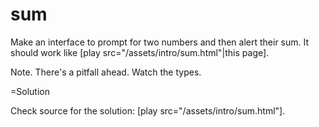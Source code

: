 
# sum 

Make an interface to prompt for two numbers and then alert their sum. 
It should work like [play src="/assets/intro/sum.html"|this page].

Note. There's a pitfall ahead. Watch the types.

=Solution

Check source for the solution: [play src="/assets/intro/sum.html"].

